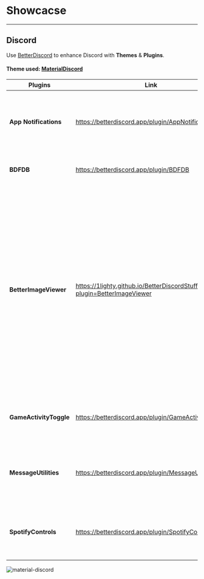 # Showcacse
--- 
## Discord

Use [BetterDiscord](https://betterdiscord.app/) to enhance Discord with **Themes** & **Plugins**.

#### Theme used: [MaterialDiscord](https://github.com/CapnKitten/Material-Discord)

| Plugins | Link | Description |
| --- | --- | --- |
| **App Notifications** | https://betterdiscord.app/plugin/AppNotifications | Displays notifications such as new messages, friends added in Discord.|
| **BDFDB** | https://betterdiscord.app/plugin/BDFDB | Required Library for DevilBro's Plugins |
| **BetterImageViewer** | https://1lighty.github.io/BetterDiscordStuff/?plugin=BetterImageViewer | Move between images in the entire channel with arrow keys, image zoom enabled by clicking and holding, scroll wheel to zoom in and out, hold shift to change lens size. Image previews will look sharper no matter what scaling you have, and will take up as much space as possible.|
| **GameActivityToggle** | https://betterdiscord.app/plugin/GameActivityToggle | Adds a Quick-Toggle Game Activity Button |
| **MessageUtilities** | https://betterdiscord.app/plugin/MessageUtilities | Adds several Quick Actions for Messages (Delete, Edit, Pin, etc.) |
| **SpotifyControls** | https://betterdiscord.app/plugin/SpotifyControls | Adds a Control Panel while listening to Spotify on a connected Account |

![material-discord](https://user-images.githubusercontent.com/65074550/147329992-ba043a43-03c4-4fcb-8912-1a84772d336a.png)
